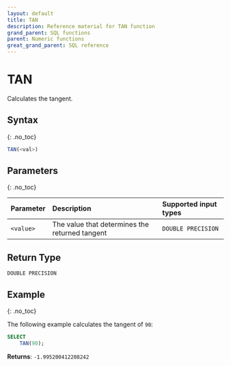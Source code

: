 ```yaml
---
layout: default
title: TAN
description: Reference material for TAN function
grand_parent: SQL functions
parent: Numeric functions
great_grand_parent: SQL reference
---
```


# TAN

Calculates the tangent.

## Syntax
{: .no_toc}

```sql
TAN(<val>)
```
## Parameters
{: .no_toc}

| Parameter | Description     | Supported input types | 
| :--------- | :--------------------------------- | :---------|
| `<value>`   | The value that determines the returned tangent | `DOUBLE PRECISION` | 

## Return Type
`DOUBLE PRECISION`

## Example
{: .no_toc}

The following example calculates the tangent of `90`: 
```sql
SELECT
    TAN(90);
```

**Returns**: `-1.995200412208242`
